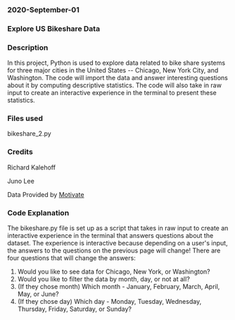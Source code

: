 ### 2020-September-01

### Explore US Bikeshare Data

### Description
In this project, Python is used to explore data related to bike share systems for three major cities in the United States -- Chicago, New York City, and Washington. The code will import the data and answer interesting questions about it by computing descriptive statistics. The code will also take in raw input to create an interactive experience in the terminal to present these statistics.

### Files used
bikeshare_2.py

### Credits
Richard Kalehoff

Juno Lee

Data Provided by [Motivate](https://www.motivateco.com/)

### Code Explanation
The bikeshare.py file is set up as a script that takes in raw input to create an interactive experience in the terminal that answers questions about the dataset. The experience is interactive because depending on a user's input, the answers to the questions on the previous page will change! There are four questions that will change the answers:

  1. Would you like to see data for Chicago, New York, or Washington?
  2. Would you like to filter the data by month, day, or not at all?
  3. (If they chose month) Which month - January, February, March, April, May, or June?
  4. (If they chose day) Which day - Monday, Tuesday, Wednesday, Thursday, Friday, Saturday, or Sunday?
